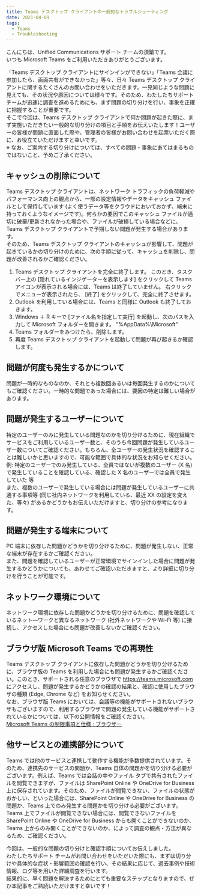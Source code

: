 ```yaml
---
title: Teams デスクトップ クライアントの一般的なトラブルシューティング
date: 2021-04-09
tags:
  - Teams
  - Troubleshooting
---
```



こんにちは、Unified Communications サポート チームの須鎗です。   
いつも Microsoft Teams をご利用いただきありがとうございます。<br>

「Teams デスクトップ クライアントにサインインができない」「Teams 会議に参加したら、画面共有ができなかった」等々、日々 Teams デスクトップ クライアントに関するたくさんのお問い合わせをいただきます。一見同じような問題に見えても、その状況や原因については様々です。そのため、わたしたちサポートチームが迅速に調査を進めるためにも、まず問題の切り分けを行い、事象を正確に把握することが重要です。   
そこで今回は、Teams デスクトップ クライアントで何か問題が起きた際に、まず実施いただきたい一般的な切り分けの項目と手順をお伝えいたします！ユーザーの皆様が問題に直面した際や、管理者の皆様がお問い合わせを起票いただく際に、お役立ていただけますと幸いです。   
※ なお、ご案内する切り分けについては、すべての問題・事象にあてはまるものではないこと、予めご了承ください。<br>

## キャッシュの削除について
Teams デスクトップ クライアントは、ネットワーク トラフィックの負荷軽減やパフォーマンス向上の観点から、一部の設定情報やデータをキャッシュ ファイルとして保持しています (よく使うデータ等をクラウドにおいておかず、端末に持っておくようなイメージです)。何らかの要因でこのキャッシュ ファイルが適切に破棄/更新されなかった場合や、ファイルが破損している場合などに、Teams デスクトップ クライアントで予期しない問題が発生する場合があります。   
そのため、Teams デスクトップ クライアントのキャッシュが影響して、問題が起きているかの切り分けのために、次の手順に従って、キャッシュを削除し、問題が改善されるかご確認ください。   

1. Teams デスクトップ クライアントを完全に終了します。 
このとき、タスクバー上の [隠れているインジゲーターを表示します] をクリックして Teams アイコンが表示される場合には、Teams は終了していません。
右クリックでメニューが表示されたら、 [終了] をクリックして、完全に終了させます。
1. Outlook を利用している場合には、Teams と同様に Outlook も終了しておきます。
1. Windows ＋ R キーで [ファイル名を指定して実行] を起動し、次のパスを入力して Microsoft フォルダーを開きます。
"%AppData%\Microsoft"
1. Teams フォルダーをみつけたら、削除します。
1. 再度 Teams デスクトップ クライアントを起動して問題が再び起きるか確認します。<br>

## 問題が何度も発生するかについて
問題が一時的なものなのか、それとも複数回あるいは毎回発生するのかについてもご確認ください。一時的な問題であった場合には、要因の特定は難しい場合があります。<br>

## 問題が発生するユーザーについて
特定のユーザーのみに発生している問題なのかを切り分けるために、現在組織でサービスをご利用しているユーザー数と、そのうち今回問題が発生しているユーザー数についてご確認ください。もちろん、全ユーザーの発生状況を確認することは難しいかと思いますので、可能な範囲で具体的な状況をお知らせください。   
例: 特定のユーザーでのみ発生している、全員ではないが複数のユーザー (X 名) で発生していることを確認している、確認した X 名のユーザーでは全員で発生していた   等   
また、複数のユーザーで発生している場合には問題が発生しているユーザーに共通する事項等 (同じ社内ネットワークを利用している、最近 XX の設定を変えた、等々) があるかどうかもお伝えいただけますと、切り分けの参考になります。 <br>

##  問題が発生する端末について
PC 端末に依存した問題かどうかを切り分けるために、問題が発生しない、正常な端末が存在するかご確認ください。   
また、問題を確認しているユーザーが正常環境でサインインした場合に問題が発生するかどうかについても、あわせてご確認いただきますと、より詳細に切り分けを行うことが可能です。<br>

## ネットワーク環境について
ネットワーク環境に依存した問題かどうかを切り分けるために、問題を確認しているネット―ワークと異なるネットワーク (社外ネットワークや Wi-Fi 等) に接続し、アクセスした場合にも問題が改善しないかご確認ください。<br>

## ブラウザ版 Microsoft Teams での再現性
Teams デスクトップ クライアントに依存した問題かどうかを切り分けるために、ブラウザ版の Teams を利用した場合にも問題が発生するかご確認ください。このとき、サポートされる任意のブラウザで https://teams.microsoft.com にアクセスし、問題が発生するかどうかの確認の結果と、確認に使用したブラウザの種類 (Edge, Chrome など) をお知らせください。   
なお、ブラウザ版 Teams においては、会議等の機能がサポートされないブラウザもございますので、利用するブラウザで問題の発生している機能がサポートされているかについては、以下の公開情報をご確認ください。   
[Microsoft Teams の制限事項と仕様 : ブラウザー](https://docs.microsoft.com/ja-jp/microsoftteams/limits-specifications-teams#browsers) <br>

## 他サービスとの連携部分について
Teams では他のサービスと連携して動作する機能が多数提供されています。そのため、連携先のサービスの問題か、Teams 自体の問題かを切り分ける必要がございます。例えば、Teams では会話の中やファイル タブで共有されたファイルを閲覧できますが、ファイルは SharePoint Online や OneDrive for Business 上に保存されています。そのため、ファイルが閲覧できない、ファイルの状態がおかしい、といった場合には、SharePoint Online や OneDrive for Business の問題か、Teams 上でのみ発生する問題かを切り分ける必要がございます。Teams 上でファイルが閲覧できない場合には、閲覧できないファイルを SharePoint Online や OneDrive for Business からも開くことができないのか、Teams 上からのみ開くことができないのか、によって調査の観点・方法が異なるため、ご確認ください。 <br>

今回は、一般的な問題の切り分けと確認手順についてお伝えしました。   
わたしたちサポート チームがお問い合わせをいただいた際にも、まずは切り分けや具体的な症状・影響範囲の確認を行い、その結果に応じて、過去事例や技術情報、ログ等を用いた詳細調査を行います。   
結果的に、早く問題を解決するためにとても重要なステップとなりますので、ぜひ本記事をご熟読いただけますと幸いです！

